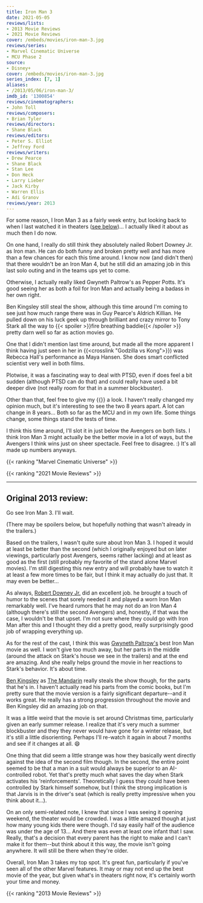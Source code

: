 ```yaml
---
title: Iron Man 3
date: 2021-05-05
reviews/lists:
- 2013 Movie Reviews
- 2021 Movie Reviews
cover: /embeds/movies/iron-man-3.jpg
reviews/series:
- Marvel Cinematic Universe
- MCU Phase 2
source:
- Disney+
cover: /embeds/movies/iron-man-3.jpg
series_index: [7, 1]
aliases: 
- /2013/05/06/iron-man-3/
imdb_id: '1300854'
reviews/cinematographers:
- John Toll
reviews/composers:
- Brian Tyler
reviews/directors:
- Shane Black
reviews/editors:
- Peter S. Elliot
- Jeffrey Ford
reviews/writers:
- Drew Pearce
- Shane Black
- Stan Lee
- Don Heck
- Larry Lieber
- Jack Kirby
- Warren Ellis
- Adi Granov
reviews/year: 2013
---
```

For some reason, I Iron Man 3 as a fairly week entry, but looking back to when I last watched it in theaters ([see below](#original-2013-review))... I actually liked it about as much then I do now.

On one hand, I really do still think they absolutely nailed Robert Downey Jr. as Iron man. He can do both funny and broken pretty well and has more than a few chances for each this time around. I know now (and didn't then) that there wouldn't be an Iron Man 4, but he still did an amazing job in this last solo outing and in the teams ups yet to come. 

Otherwise, I actually really liked Gwyneth Paltrow's as Pepper Potts. It's good seeing her as both a foil for Iron Man and actually being a badass in her own right. 

Ben Kingsley still steal the show, although this time around I'm coming to see just how much range there was in Guy Pearce's Aldrich Killian. He pulled down on his luck geek up through brilliant and crazy mirror to Tony Stark all the way to {{< spoiler >}}fire breathing baddie{{< /spoiler >}} pretty darn well so far as action movies go.

One that I didn't mention last time around, but made all the more apparent I think having just seen in her in {{<crosslink "Godzilla vs Kong">}}) was Rebecca Hall's performance as Maya Hansen. She does smart conflicted scientist very well in both films. 

Plotwise, it was a fascinating way to deal with PTSD, even if does feel a bit sudden (although PTSD can do that) and could really have used a bit deeper dive (not really room for that in a summer blockbuster). 

Other than that, feel free to give my {{<crosslink text="previous review" title="Iron Man 3">}} a look. I haven't really changed my opinion much, but it's interesting to see the two 8 years apart. A lot can change in 8 years... Both so far as the MCU and in my own life. Some things change, some things stand the tests of time. 

I think this time around, I'll slot it in just below the Avengers on both lists. I think Iron Man 3 might actually be the better movie in a lot of ways, but the Avengers I think wins just on sheer spectacle. Feel free to disagree. :) It's all made up numbers anyways. 

{{< ranking "Marvel Cinematic Universe" >}}

{{< ranking "2021 Movie Reviews" >}}

---

## Original 2013 review:

Go see Iron Man 3. I'll wait.

<!--more-->

(There may be spoilers below, but hopefully nothing that wasn't already in the trailers.)

Based on the trailers, I wasn't quite sure about Iron Man 3. I hoped it would at least be better than the second (which I originally enjoyed but on later viewings, particularly post Avengers, seems rather lacking) and at least as good as the first (still probably my favorite of the stand alone Marvel movies). I'm still digesting this new entry and will probably have to watch it at least a few more times to be fair, but I think it may actually do just that. It may even be better...

As always, <a href="http://www.imdb.com/name/nm0000375/?ref_=tt_cl_t1" title="Robert Downey Jr. on IMDb">Robert Downey Jr.</a> did an excellent job. he brought a touch of humor to the scenes that sorely needed it and played a worn Iron Man remarkably well. I've heard rumors that he may not do an Iron Man 4 (although there's still the second Avengers) and, honestly, if that was the case, I wouldn't be that upset. I'm not sure where they could go with Iron Man after this and I thought they did a pretty good, really surprisingly good job of wrapping everything up. 

As for the rest of the cast, I think this was <a href="http://www.imdb.com/name/nm0000569/?ref_=tt_cl_t2" title="Gwyneth Paltrow on IMDb">Gwyneth Paltrow's</a> best Iron Man movie as well. I won't give too much away, but her parts in the middle (around the attack on Stark's house we see in the trailers) and at the end are amazing. And she really helps ground the movie in her reactions to Stark's behavior. It's about time.

<a href="http://www.imdb.com/name/nm0001426/?ref_=tt_cl_t7" title="Ben Kingsley on IMDb">Ben Kingsley</a> as <a href="http://www.imdb.com/character/ch0036533/?ref_=tt_cl_t7" title="The Mandarin">The Mandarin</a> really steals the show though, for the parts that he's in. I haven't actually read his parts from the comic books, but I'm pretty sure that the movie version is a fairly significant departure--and it works great. He really has a strong progression throughout the movie and Ben Kingsley did an amazing job on that. 

It was a little weird that the movie is set around Christmas time, particularly given an early summer release. I realize that it's very much a summer blockbuster and they they never would have gone for a winter release, but it's still a little disorienting. Perhaps I'll re-watch it again in about 7 months and see if it changes at all. :smile:

One thing that did seem a little strange was how they basically went directly against the idea of the second film though. In the second, the entire point seemed to be that a man in a suit would always be superior to an AI-controlled robot. Yet that's pretty much what saves the day when Stark activates his 'reinforcements'. Theoretically I guess they could have been controlled by Stark himself somehow, but I think the strong implication is that Jarvis is in the driver's seat (which is really pretty impressive when you think about it...).

On an only semi-related note, I knew that since I was seeing it opening weekend, the theater would be crowded. I was a little amazed though at just how many young kids there were though. I'd say easily half of the audience was under the age of 13... And there was even at least one infant that I saw. Really, that's a decision that every parent has the right to make and I can't make it for them--but think about it this way, the movie isn't going anywhere. It will still be there when they're older.

Overall, Iron Man 3 takes my top spot. It's great fun, particularly if you've seen all of the other Marvel features. It may or may not end up the best movie of the year, but given what's in theaters right now, it's certainly worth your time and money. 

{{< ranking "2013 Movie Reviews" >}}